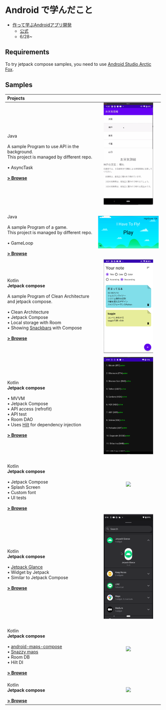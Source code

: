 # Android で学んだこと
- [作って学ぶAndroidアプリ開発](https://www.amazon.co.jp/%E4%BD%9C%E3%81%A3%E3%81%A6%E5%AD%A6%E3%81%B6Android%E3%82%A2%E3%83%97%E3%83%AA%E9%96%8B%E7%99%BA-Kotlin%E5%AF%BE%E5%BF%9C-%E6%9C%89%E5%B1%B1-%E5%9C%AD%E4%BA%8C/dp/4297113430)
  - [公式](https://gihyo.jp/book/2020/978-4-297-11343-8/support)
  - 6/28~

Requirements
------------

To try jetpack compose samples, you need to use [Android Studio Arctic Fox](https://developer.android.com/studio).

Samples
------------

| Projects |  |
|:-----|:---------:|
| <br>Java<br><br>A sample Program to use API in the background.<br>This project is managed by different repo.<br><br> • AsyncTask<br><br>**[> Browse](https://github.com/kokoichi206/til/tree/main/android/android_text/AsyncSample/app/src/main)** | <img src="readme/Weather.gif" width="160"> |  
|  |  |  
| <br>Java<br><br>A sample Program of a game.<br>This project is managed by different repo.<br><br> • GameLoop<br><br>**[> Browse](https://github.com/kokoichi206/til/tree/main/android/FlyGame/app/src/main)** | <img src="readme/FlyGame.gif" width="320"> |  
|  |  |  
| <br>Kotlin <br>**Jetpack compose**<br><br>A sample Program of Clean Architecture and jetpack compose.<br><br> • Clean Architecture<br> • Jetpack Compose<br> • Local storage with Room<br> • Showing [Snackbars](https://material.io/components/snackbars) with Compose<br><br>**[> Browse](CleanArchitecture/app/src)** | <img src="readme/screenshots/NoteApp.png" width="160"> |  
|  |  |  
| <br>Kotlin <br>**Jetpack compose**<br><br> • MVVM<br> • Jetpack Compose<br> • API access (refrofit)<br> • API test<br> • Room DAO<br> • Uses [Hilt](https://dagger.dev/hilt/) for dependency injection<br><br>**[> Browse](MyApplication/app/src/main)** | <img src="readme/screenshots/coins.png" width="160"> |  
|  |  |  
| <br>Kotlin <br>**Jetpack compose**<br><br> • Jetpack Compose<br> • Splash Screen<br> • Custom font<br> • UI tests<br><br>**[> Browse](SplashScreen/app/src/main)** | <img src="readme/splash.gif" width="160"> |  
|  |  |  
| <br>Kotlin <br>**Jetpack compose**<br><br> • [Jetpack Glance](https://developer.android.com/jetpack/androidx/releases/glance?hl=ja)<br> • Widget by Jetpack<br> • Similar to Jetpack Compose<br><br>**[> Browse](JetpackGlance/app/src/main)** | <img src="readme/widget.gif" width="160"> |  
|  |  |  
| <br>Kotlin <br>**Jetpack compose**<br><br> • [android-maps-compose](https://github.com/googlemaps/android-maps-compose)<br> • [Snazzy maps](https://snazzymaps.com/style/87718/fallout-pip-boy)<br>  • Room DB<br> • Hilt DI<br><br>**[> Browse](GoogleMaps/app/src/main)** | <img src="readme/google_map.gif" width="160"> |  
| <br>Kotlin <br>**Jetpack compose**<br><br>**[> Browse](weatherapp/app/src/main)** | <img src="readme/weatherapp.gif" width="160"> |  

